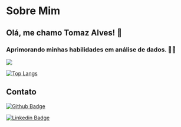 

# Sobre Mim

## Olá, me chamo Tomaz Alves! 👋

### Aprimorando minhas habilidades em análise de dados. 👨‍💻 

<picture>
  <source
    srcset="https://github-readme-stats.vercel.app/api?username=Tomaz4lves&show_icons=true&theme=dark"
    media="(prefers-color-scheme: dark)"
  />
  <source
    srcset="https://github-readme-stats.vercel.app/api?username=Tomaz4lves&show_icons=true"
    media="(prefers-color-scheme: light), (prefers-color-scheme: no-preference)"
  />
  <img src="https://github-readme-stats.vercel.app/api?username=Tomaz4lves&show_icons=true" />
</picture>

[![Top Langs](https://github-readme-stats.vercel.app/api/top-langs/?username=Tomaz4lves&layout=donut-vertical)](https://github.com/anuraghazra/github-readme-stats)

## Contato


[![Github Badge](https://img.shields.io/badge/-Github-000?style=flat-square&logo=Github&logoColor=white&link=https://github.com/Tomaz4lves)](https://github.com/Tomaz4lves)

[![Linkedin Badge](https://img.shields.io/badge/-LinkedIn-blue?style=flat-square&logo=Linkedin&logoColor=white&link=linkedin.com/in/tomaz4lves/)](linkedin.com/in/tomaz4lves/)

